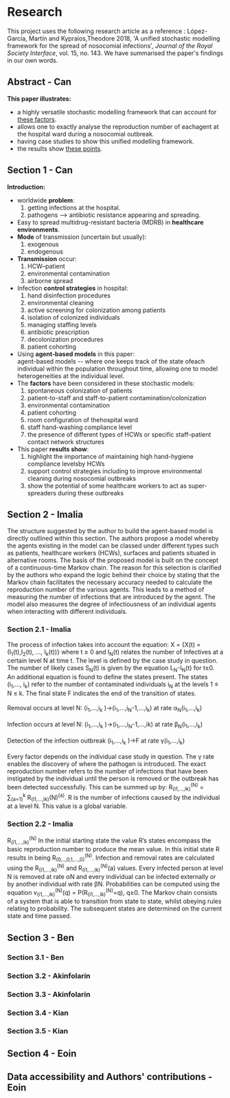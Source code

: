 # Research

This project uses the following research article as a reference :
López-García, Martín  and Kypraios,Theodore 2018, 'A unified stochastic modelling framework for the spread of nosocomial infections', *Journal of the Royal Society Interface*, vol. 15, no. 143.
We have summarised the paper's findings in our own words. 

## Abstract - Can
**This paper illustrates:**
- a highly versatile stochastic modelling framework that can account for [these factors](#factors).
- allows one to exactly analyse the reproduction number of eachagent at the hospital ward during a nosocomial outbreak.
- having case studies to show this unified modelling framework.
- the results show [these points](#show).
## Section 1 - Can
**Introduction:**
- worldwide **problem**:
    1. getting infections at the hospital.
    2. pathogens --> antibiotic resistance appearing and spreading.
- Easy to spread multidrug-resistant bacteria (MDRB) in **healthcare environments**.
- **Mode** of transmission (uncertain but usually):
    1. exogenous
    2. endogenous
- **Transmission** occur:
    1. HCW–patient
    2. environmental contamination
    3. airborne spread
- Infection **control strategies** in hospital:
    1. hand disinfection procedures
    2. environmental  cleaning
    3. active  screening  for colonization among patients
    4. isolation of colonized individuals
    5. managing staffing levels
    6. antibiotic prescription 
    7. decolonization procedures
    8. patient cohorting
- Using **agent-based models** in this paper:  
  agent-based models -- where one keeps track of the state ofeach individual within the population throughout time, allowing one to model heterogeneities at the individual level.
- The **factors** <a name="factors"></a> have been considered in these stochastic models:  
    1. spontaneous colonization of patients
    2. patient-to-staff and staff-to-patient contamination/colonization
    3. environmental contamination
    4. patient cohorting
    5. room configuration of thehospital ward
    6. staff hand-washing compliance level
    7. the presence of different types of HCWs or specific staff–patient contact network structures
- This paper **results show**: <a name="show"></a>
    1. highlight the importance of maintaining high hand-hygiene compliance levelsby HCWs
    2. support control strategies including to improve environmental cleaning during nosocomial outbreaks
    3. show the potential of some healthcare workers to act as super-spreaders during these outbreaks
    
## Section 2 - Imalia
The structure suggested by the author to build the agent-based model is directly outlined within this section.  The authors propose a model whereby the agents existing in the model can be classed under different types such as patients, healthcare workers (HCWs), surfaces and patients situated in alternative rooms. The basis of the proposed model is built on the concept of a continuous-time Markov chain. The reason for this selection is clarified by the authors who expand the logic behind their choice by stating that the Markov chain facilitates the necessary accuracy needed to calculate the reproduction number of the various agents. This leads to a method of measuring the number of infections that are introduced by the agent. The model also measures the degree of infectiousness of an individual agents when interacting with different individuals. 
### Section 2.1 - Imalia
The process of infection takes into account the equation: X = {X(t)  = (I<sub>1</sub>(t),I<sub>2</sub>(t), …, I<sub>k</sub>(t))} where t ≥ 0 and I<sub>N</sub>(t) relates the number of Infectives at a certain level N at time t. The level is defined by the case study in question. The number of likely cases S<sub>N</sub>(t) is given by the equation L<sub>N</sub>-I<sub>N</sub>(t) for t≥0. An additional equation is found to define the states present. The states (i<sub>1</sub>,…, i<sub>k</sub>) refer to the number of contaminated individuals i<sub>N</sub> at the levels 1 ≤ N ≤ k. The final state F indicates the end of the transition of states. 
<br><br>Removal occurs at level N:  (i<sub>1</sub>,…,i<sub>k</sub> )→(i<sub>1</sub>,…,i<sub>N</sub>-1,…,i<sub>k</sub>) at rate α<sub>N</sub>(i<sub>1</sub>,…,i<sub>k</sub>)
<br><br>
Infection occurs at level N:  (i<sub>1</sub>,…,i<sub>k</sub> )→(i<sub>1</sub>,…,i<sub>N</sub>-1,…,ik) at rate β<sub>N</sub>(i<sub>1</sub>,…,i<sub>k</sub>)
<br><br>
Detection of the infection outbreak (i<sub>1</sub>,…,i<sub>k</sub> )→F at rate γ(i<sub>1</sub>,…,i<sub>k</sub>)
<br><br>
Every factor depends on the individual case study in question. The γ rate enables the discovery of where the pathogen is introduced.
The exact reproduction number refers to the number of infections that have been instigated by the individual until the person is removed or the outbreak has been detected successfully. This can be summed up by: R<sub>(i1,…,ik)</sub><sup>(N)</sup> = ∑<sub>(a=1)</sub><sup>k</sup> R<sub>(i1,…,ik)</sub>(N)<sup>(a)</sup>. R is the number of infections caused by the individual at a level N. This value is a global variable.

### Section 2.2 - Imalia
 R<sub>(i1,…,ik)</sub><sup>(N)</sup> In the initial starting state the value R’s states encompass the basic reproduction number to produce the mean value. In this initial state R results in being R<sub>(0,..,0,1,…,0)</sub><sup>(N)</sup>. Infection and removal rates are calculated using the R<sub>(i1,…,ik)</sub><sup>(N)</sup> and R<sub>(i1,…,ik)</sub><sup>(N)</sup>(a) values. Every infected person at level N is removed at rate αN and every individual can be infected externally or by another individual with rate βN. Probabilities can be computed using the equation v<sub>(i1,…,ik)</sub><sup>(N)</sup>(q) = P(R<sub>(i1,…,ik)</sub><sup>(N)</sup>=q), q≥0.
The Markov chain consists of a system that is able to transition from state to state, whilst obeying rules relating to probability. The subsequent states are determined on the current state and time passed.

## Section 3 - Ben
### Section 3.1 - Ben
### Section 3.2 - Akinfolarin
### Section 3.3 - Akinfolarin
### Section 3.4 - Kian
### Section 3.5 - Kian
## Section 4 - Eoin
## Data accessibility and Authors' contributions - Eoin
